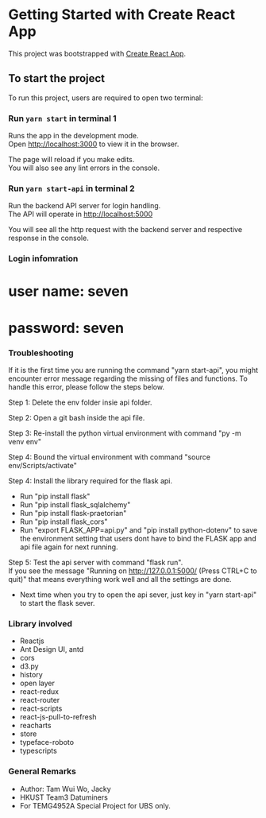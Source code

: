 # Getting Started with Create React App

This project was bootstrapped with [Create React App](https://github.com/facebook/create-react-app).

## To start the project

To run this project, users are required to open two terminal:


### Run `yarn start` in terminal 1

Runs the app in the development mode.\
Open [http://localhost:3000](http://localhost:3000) to view it in the browser.

The page will reload if you make edits.\
You will also see any lint errors in the console.

### Run `yarn start-api` in terminal 2

Run the backend API server for login handling.\
The API will operate in [http://localhost:5000](http://localhost:5000)

You will see all the http request with the backend server and respective response in the console.

### Login infomration
# user name: seven
# password: seven


### Troubleshooting

If it is the first time you are running the command "yarn start-api", you might encounter error message regarding the missing of files and functions. 
To handle this error, please follow the steps below.

Step 1:
Delete the env folder insie api folder.

Step 2:
Open a git bash inside the api file. 

Step 3:
Re-install the python virtual environment with command "py -m venv env"

Step 4:
Bound the virtual environment with command "source env/Scripts/activate"

Step 4:
Install the library required for the flask api.
- Run "pip install flask"
- Run "pip install flask_sqlalchemy"
- Run "pip install flask-praetorian"
- Run "pip install flask_cors"
- Run "export FLASK_APP=api.py" and "pip install python-dotenv" to save the environment setting that users dont have to bind the FLASK app and api file again for next running.

Step 5:
Test the api server with command "flask run".\
If you see the message "Running on http://127.0.0.1:5000/ (Press CTRL+C to quit)" that means everything work well and all the settings are done.
- Next time when you try to open the api sever, just key in "yarn start-api" to start the flask sever.

### Library involved
- Reactjs
- Ant Design UI, antd
- cors
- d3.py
- history
- open layer
- react-redux
- react-router
- react-scripts
- react-js-pull-to-refresh
- reacharts
- store
- typeface-roboto
- typescripts

### General Remarks
- Author: Tam Wui Wo, Jacky
- HKUST Team3 Datuminers
- For TEMG4952A Special Project for UBS only.